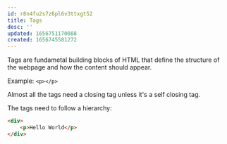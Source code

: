 ```yaml
---
id: r8n4fu2s7z6pl6v3ttxgt52
title: Tags
desc: ''
updated: 1656751170088
created: 1656745581272
---
```


Tags are fundametal building blocks of HTML that define the structure of the webpage and how the content should appear.

Example: `<p></p>`

Almost all the tags need a closing tag unless it's a self closing tag.

The tags need to follow a hierarchy:

```html
<div>
    <p>Hello World</p>
</div>
```
